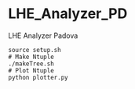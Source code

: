 # LHE_Analyzer_PD
LHE Analyzer Padova

```
source setup.sh
# Make Ntuple
./makeTree.sh
# Plot Ntuple
python plotter.py 
```

